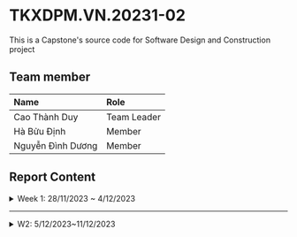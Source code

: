# TKXDPM.VN.20231-02
This is a Capstone's source code for Software Design and Construction project

## Team member

| Name              | Role        |
|:------------------| :---------- |
| Cao Thành Duy     | Team Leader |
| Hà Bửu Định       | Member      |
| Nguyễn Đình Dương | Member      |


## Report Content


<details>
  <summary>Week 1: 28/11/2023 ~ 4/12/2023</summary>
<br>
<details>
<summary>Cao Thành Duy</summary>

- Assigned tasks:
    - Build VnPay payment

- Implementation details:
    - Pull Request(s): https://github.com/dinhhb/TKXDPM.VP.20231-02/pull/3
    - Specific implementation details:
        - Build VnPay connection

</details>

<details>
<summary>Hà Bửu Định</summary>

- Assigned tasks:
    - Build usecase ViewCart

- Implementation details:
    - Pull Request(s): https://github.com/dinhhb/TKXDPM.VP.20231-02/pull/2
    - Specific implementation details:
        - Build controller, view handler for use case ViewCart
        - Successfully show ViewCart screen but cannot display media in cart because of some errors

</details>


<details>
<summary>Nguyễn Đình Dương</summary>

- Assigned tasks:
    - Build database
    - Build base screen invoice

- Implementation details:
    - Pull Request(s): https://github.com/dinhhb/TKXDPM.VP.20231-02/pull/4
    - Specific implementation details:
        - Build database, connect db and test query
        - Build view and handler for screen invoice but not have data

</details>


</details>

---

<details>
  <summary>W2: 5/12/2023~11/12/2023 </summary>
<br>

<details>

<summary>Cao Thành Duy</summary>

- Assigned tasks:
    - Build VnPay payment

- Implementation details:
    - Pull Request(s): 
    - Specific implementation details:
        - Build VnPay connection

</details>

<details>
<summary>Hà Bửu Định</summary>

- Assigned tasks:
    - Build usecase CRUD Media for admin

- Implementation details:
    - Pull Request(s): https://github.com/dinhhb/TKXDPM.VP.20231-02/pull/5
    - Specific implementation details:
        - Build view, controller for usecase CRUD Media

</details>


<details>
<summary>Nguyễn Đình Dương</summary>

- Assigned tasks:
    - Build homescreen but not finished
    - Fix viewCart

- Implementation details:
    - Pull Request(s): 
    - Specific implementation details:

</details>


</details>


